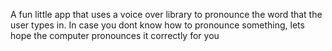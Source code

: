 A fun little app that uses a voice over library to pronounce the word that the user types in. In case you dont know how to pronounce something, lets hope the computer pronounces it correctly for you
